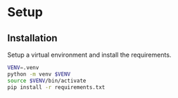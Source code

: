 # Setup
## Installation
Setup a virtual environment and install the requirements.
```bash
VENV=.venv
python -m venv $VENV
source $VENV/bin/activate
pip install -r requirements.txt
```
